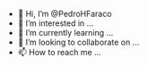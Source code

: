 - 👋 Hi, I’m @PedroHFaraco
- 👀 I’m interested in ...
- 🌱 I’m currently learning ...
- 💞️ I’m looking to collaborate on ...
- 📫 How to reach me ...

<!---
PedroHFaraco/PedroHFaraco is a ✨ special ✨ repository because its `README.md` (this file) appears on your GitHub profile.
You can click the Preview link to take a look at your changes.
--->
